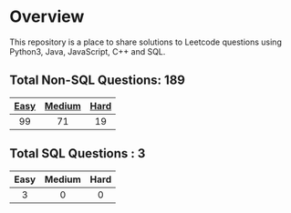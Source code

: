 # Overview

This repository is a place to share solutions to Leetcode questions using Python3, Java, JavaScript, C++ and SQL.


## Total Non-SQL Questions: 189

| [Easy](https://github.com/ezryn-zaharoff/leetcode-solutions/tree/master/01-easy) | [Medium](https://github.com/ezryn-zaharoff/leetcode-solutions/tree/master/02-medium) | [Hard](https://github.com/ezryn-zaharoff/leetcode-solutions/tree/master/03-hard) |
|:----:|:------:|:----:|
|  99  |   71   |  19  |


## Total SQL Questions : 3

| Easy | Medium | Hard |
|:----:|:------:|:----:|
|   3  |    0   |   0  |
